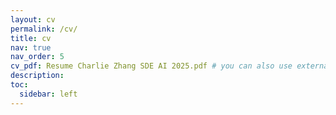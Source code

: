```yaml
---
layout: cv
permalink: /cv/
title: cv
nav: true
nav_order: 5
cv_pdf: Resume Charlie Zhang SDE AI 2025.pdf # you can also use external links here
description:
toc:
  sidebar: left
---
```

